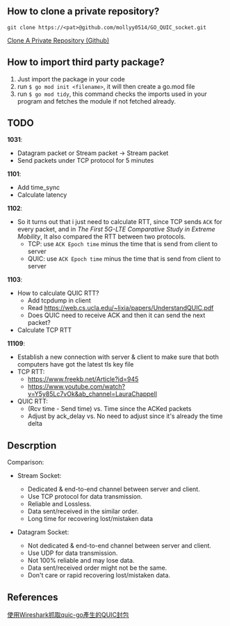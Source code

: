 ## How to clone a private repository?
```
git clone https://<pat>@github.com/mollyy0514/GO_QUIC_socket.git
```
[Clone A Private Repository (Github)](https://stackoverflow.com/questions/2505096/clone-a-private-repository-github)

## How to import third party package?
1. Just import the package in your code
2. run `$ go mod init <filename>`, it will then create a go.mod file
3. run `$ go mod tidy`, this command checks the imports used in your program and fetches the module if not fetched already.


## TODO
**1031**:
- Datagram packet or Stream packet -> Stream packet
- Send packets under TCP protocol for 5 minutes

**1101**:
- Add time_sync
- Calculate latency

**1102**:
- So it turns out that i just need to calculate RTT, since TCP sends `ACK` for every packet, and in *The First 5G-LTE Comparative Study in Extreme Mobility*, It also compared the RTT between two protocols.
    - TCP: use `ACK Epoch time` minus the time that is send from client to server
    - QUIC: use `ACK Epoch time` minus the time that is send from client to server

**1103**:
- How to calculate QUIC RTT?
    - Add tcpdump in client
    - Read https://web.cs.ucla.edu/~lixia/papers/UnderstandQUIC.pdf
    - Does QUIC need to receive ACK and then it can send the next packet?
- Calculate TCP RTT

**11109**:
- Establish a new connection with server & client to make sure that both computers have got the latest tls key file
- TCP RTT:
    - https://www.freekb.net/Article?id=945
    - https://www.youtube.com/watch?v=Y5y85Lc7vOk&ab_channel=LauraChappell
- QUIC RTT:
    - (Rcv time - Send time) vs. Time since the ACKed packets
    - Adjust by ack_delay vs. No need to adjust since it's already the time delta


## Descrption

Comparison:
- Stream Socket:
    - Dedicated & end-to-end channel between server and client.
    - Use TCP protocol for data transmission.
    - Reliable and Lossless.
    - Data sent/received in the similar order.
    - Long time for recovering lost/mistaken data

- Datagram Socket:
    - Not dedicated & end-to-end channel between server and client.
    - Use UDP for data transmission.
    - Not 100% reliable and may lose data.
    - Data sent/received order might not be the same.
    - Don't care or rapid recovering lost/mistaken data.



## References
[使用Wireshark抓取quic-go產生的QUIC封包](https://hackmd.io/@pjkXMg3PTpu1Habe8pG_Lg/H103K8smn?utm_source=preview-mode&utm_medium=rec)
